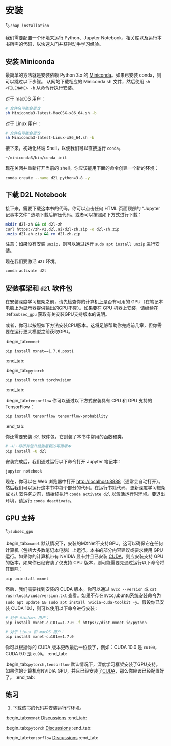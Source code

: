 # 安装
:label:`chap_installation`

我们需要配置一个环境来运行 Python、Jupyter Notebook、相关库以及运行本书所需的代码，以快速入门并获得动手学习经验。

## 安装 Miniconda

最简单的方法就是安装依赖 Python 3.x 的 [Miniconda](https://conda.io/en/latest/miniconda.html)。如果已安装 conda，则可以跳过以下步骤。
从网站下载相应的 Miniconda sh 文件，然后使用 `sh <FILENAME> -b` 从命令行执行安装。

对于 macOS 用户：

```bash
# 文件名可能会更改
sh Miniconda3-latest-MacOSX-x86_64.sh -b
```

对于 Linux 用户：

```bash
# 文件名可能会更改
sh Miniconda3-latest-Linux-x86_64.sh -b
```

接下来，初始化终端 Shell，以便我们可以直接运行 `conda`。

```bash
~/miniconda3/bin/conda init
```

现在关闭并重新打开当前的 shell。你应该能用下面的命令创建一个新的环境：

```bash
conda create --name d2l python=3.8 -y
```

## 下载 D2L Notebook

接下来，需要下载这本书的代码。你可以点击任何 HTML 页面顶部的 “Jupyter 记事本文件” 选项下载后解压代码。或者可以按照如下方式进行下载：

```bash
mkdir d2l-zh && cd d2l-zh
curl https://zh-v2.d2l.ai/d2l-zh.zip -o d2l-zh.zip
unzip d2l-zh.zip && rm d2l-zh.zip
```

注意：如果没有安装 `unzip`，则可以通过运行 `sudo apt install unzip` 进行安装。

现在我们要激活 `d2l` 环境。

```bash
conda activate d2l
```

## 安装框架和 `d2l` 软件包

在安装深度学习框架之前，请先检查你的计算机上是否有可用的 GPU（在笔记本电脑上为显示器提供输出的GPU不算）。如果要在 GPU 机器上安装，请继续在 :ref:`subsec_gpu` 获取有关安装GPU支持版本的说明。

或者，你可以按照如下方法安装CPU版本。这将足够帮助你完成前几章，但你需要在运行更大模型之前获取GPU。

:begin_tab:`mxnet`

```bash
pip install mxnet==1.7.0.post1
```
:end_tab:

:begin_tab:`pytorch`

```bash
pip install torch torchvision
```
:end_tab:

:begin_tab:`tensorflow`
你可以通过以下方式安装具有 CPU 和 GPU 支持的 TensorFlow：

```bash
pip install tensorflow tensorflow-probability
```
:end_tab:

你还需要安装 `d2l` 软件包，它封装了本书中常用的函数和类。

```bash
# -U：将所有包升级到最新的可用版本
pip install -U d2l
```

安装完成后，我们通过运行以下命令打开 Jupyter 笔记本：

```bash
jupyter notebook
```

现在，你可以在 Web 浏览器中打开 <http://localhost:8888>（通常会自动打开）。然后我们可以运行这本书中每个部分的代码。在运行书籍代码、更新深度学习框架或 `d2l` 软件包之前，请始终执行 `conda activate d2l` 以激活运行时环境。要退出环境，请运行 `conda deactivate`。

## GPU 支持
:label:`subsec_gpu`

:begin_tab:`mxnet`
默认情况下，安装的MXNet不支持GPU。这可以确保它在任何计算机（包括大多数笔记本电脑）上运行。本书的部分内容建议或要求使用 GPU 运行。如果你的计算机带有 NVIDIA 显卡并且已安装 [CUDA](https://developer.nvidia.com/cuda-downloads)，则应安装支持 GPU 的版本。如果你已经安装了仅支持 CPU 版本，则可能需要先通过运行以下命令将其删除：

```bash
pip uninstall mxnet
```


然后，我们需要找到安装的 CUDA 版本。你可以通过 `nvcc --version` 或 `cat /usr/local/cuda/version.txt` 查看。如果不存在nvcc,ubuntu系统安装命令为`sudo apt update && sudo apt install nvidia-cuda-toolkit -y`。假设你已安装 CUDA 10.1，则可以使用以下命令进行安装：


```bash
# 对于 Windows 用户：
pip install mxnet-cu101==1.7.0 -f https://dist.mxnet.io/python

# 对于 Linux 和 macOS 用户：
pip install mxnet-cu101==1.7.0
```


你可以根据你的 CUDA 版本更改最后一位数字，例如：CUDA 10.0 是 `cu100`， CUDA 9.0 是 `cu90`。
:end_tab:

:begin_tab:`pytorch,tensorflow`
默认情况下，深度学习框架安装了GPU支持。
如果你的计算机有NVIDIA GPU，并且已经安装了[CUDA](https://developer.nvidia.com/cuda-downloads)，那么你应该已经配置好了。
:end_tab:

## 练习

1. 下载该书的代码并安装运行时环境。

:begin_tab:`mxnet`
[Discussions](https://discuss.d2l.ai/t/2082)
:end_tab:

:begin_tab:`pytorch`
[Discussions](https://discuss.d2l.ai/t/2083)
:end_tab:

:begin_tab:`tensorflow`
[Discussions](https://discuss.d2l.ai/t/2084)
:end_tab:
